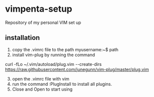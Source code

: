 # vimpenta-setup
Repository of my personal VIM set up

## installation
1. copy the .vimrc file to the path myusername:~$ path
2. install vim-plug by running the command

curl -fLo ~/.vim/autoload/plug.vim --create-dirs \
    https://raw.githubusercontent.com/junegunn/vim-plug/master/plug.vim

3. open the .vimrc file with vim
4. run the command :PlugInstall to install all plugins.
5. Close and Open to start using


